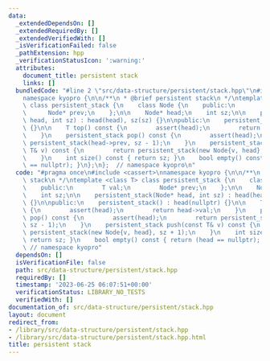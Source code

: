 ```yaml
---
data:
  _extendedDependsOn: []
  _extendedRequiredBy: []
  _extendedVerifiedWith: []
  _isVerificationFailed: false
  _pathExtension: hpp
  _verificationStatusIcon: ':warning:'
  attributes:
    document_title: persistent stack
    links: []
  bundledCode: "#line 2 \"src/data-structure/persistent/stack.hpp\"\n#include <cassert>\n\
    namespace kyopro {\n\n/**\n * @brief persistent stack\n */\ntemplate <class T>\
    \ class persistent_stack {\n    class Node {\n    public:\n        T val;\n  \
    \      Node* prev;\n    };\n\n    Node* head;\n    int sz;\n\n    persistent_stack(Node*\
    \ head, int sz) : head(head), sz(sz) {}\n\npublic:\n    persistent_stack() : head(nullptr)\
    \ {}\n\n    T top() const {\n        assert(head);\n        return head->val;\n\
    \    }\n    persistent_stack pop() const {\n        assert(head);\n        return\
    \ persistent_stack(head->prev, sz - 1);\n    }\n    persistent_stack push(const\
    \ T& v) const {\n        return persistent_stack(new Node{v, head}, sz + 1);\n\
    \    }\n    int size() const { return sz; }\n    bool empty() const { return (head\
    \ == nullptr); }\n};\n};  // namespace kyopro\n"
  code: "#pragma once\n#include <cassert>\nnamespace kyopro {\n\n/**\n * @brief persistent\
    \ stack\n */\ntemplate <class T> class persistent_stack {\n    class Node {\n\
    \    public:\n        T val;\n        Node* prev;\n    };\n\n    Node* head;\n\
    \    int sz;\n\n    persistent_stack(Node* head, int sz) : head(head), sz(sz)\
    \ {}\n\npublic:\n    persistent_stack() : head(nullptr) {}\n\n    T top() const\
    \ {\n        assert(head);\n        return head->val;\n    }\n    persistent_stack\
    \ pop() const {\n        assert(head);\n        return persistent_stack(head->prev,\
    \ sz - 1);\n    }\n    persistent_stack push(const T& v) const {\n        return\
    \ persistent_stack(new Node{v, head}, sz + 1);\n    }\n    int size() const {\
    \ return sz; }\n    bool empty() const { return (head == nullptr); }\n};\n}; \
    \ // namespace kyopro"
  dependsOn: []
  isVerificationFile: false
  path: src/data-structure/persistent/stack.hpp
  requiredBy: []
  timestamp: '2023-06-25 06:07:51+00:00'
  verificationStatus: LIBRARY_NO_TESTS
  verifiedWith: []
documentation_of: src/data-structure/persistent/stack.hpp
layout: document
redirect_from:
- /library/src/data-structure/persistent/stack.hpp
- /library/src/data-structure/persistent/stack.hpp.html
title: persistent stack
---
```

